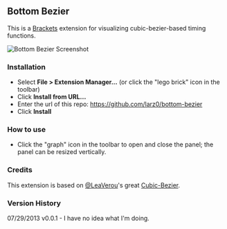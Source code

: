 ## Bottom Bezier

This is a [Brackets](http://brackets.io) extension for visualizing cubic-bezier-based timing functions.

![Bottom Bezier Screenshot](http://f.cl.ly/items/1W1r2z072R07140c430C/bottom-bezier.png)

### Installation

* Select **File > Extension Manager...** (or click the "lego brick" icon in the toolbar)
* Click **Install from URL...**
* Enter the url of this repo: https://github.com/larz0/bottom-bezier
* Click **Install**

### How to use

* Click the "graph" icon in the toolbar to open and close the panel; the panel can be resized vertically.

### Credits

This extension is based on [@LeaVerou](https://github.com/gruehle)'s great [Cubic-Bezier](https://github.com/LeaVerou/cubic-bezier).

### Version History

07/29/2013 v0.0.1 - I have no idea what I'm doing.
